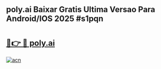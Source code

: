 ## poly.ai Baixar Gratis Ultima Versao Para Android/IOS 2025 #s1pqn

# <h2><a href="https://ainizakaria.my?title=poly.ai&ref=20M">🔗👉 🔴 poly.ai</a></h2>

[![acn](https://github.com/user-attachments/assets/0f9c940e-d8b0-45ae-aac7-cd30a18b3e1c)](https://ainizakaria.my?title=poly.ai&ref=20M)

